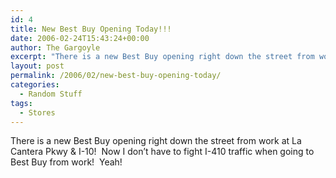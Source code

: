 ```yaml
---
id: 4
title: New Best Buy Opening Today!!!
date: 2006-02-24T15:43:24+00:00
author: The Gargoyle
excerpt: "There is a new Best Buy opening right down the street from work at La Cantera Pkwy &amp; I-10!  Now I don't have to fight I-410 traffic when going to Best Buy from work!  Yeah!"
layout: post
permalink: /2006/02/new-best-buy-opening-today/
categories:
  - Random Stuff
tags:
  - Stores
---
```


There is a new Best Buy opening right down the street from work at La Cantera Pkwy & I-10!  Now I don&#8217;t have to fight I-410 traffic when going to Best Buy from work!  Yeah!
